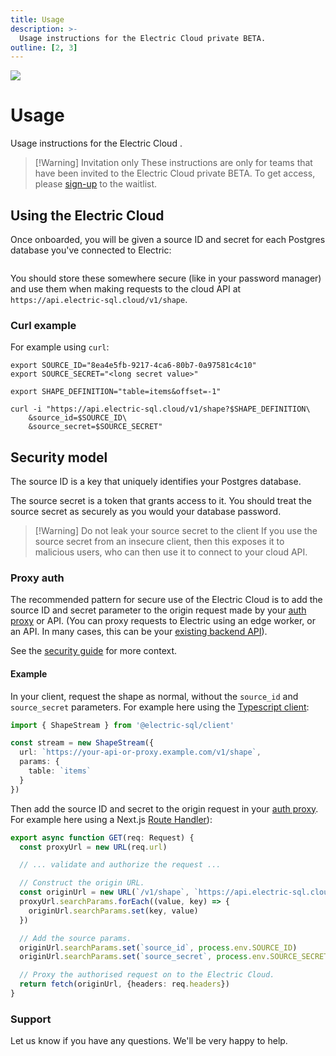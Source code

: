 ```yaml
---
title: Usage
description: >-
  Usage instructions for the Electric Cloud private BETA.
outline: [2, 3]
---
```


<script setup>
import AccessCredsPNG from '/static/img/docs/cloud/access-creds.png?url'
</script>

<img src="/img/icons/ddn.svg" class="product-icon" />

# Usage

Usage instructions for the Electric Cloud <Badge type="info" text="PRIVATE BETA" />.

> [!Warning] Invitation only
> These instructions are only for teams that have been invited to the Electric Cloud private BETA. To get access, please [sign-up](./sign-up) to the waitlist.

## Using the Electric Cloud

Once onboarded, you will be given a source ID and secret for each Postgres database you've connected to Electric:

<figure>
  <img :src="AccessCredsPNG" />
</figure>

You should store these somewhere secure (like in your password manager) and use them when making requests to the cloud API at `https://api.electric-sql.cloud/v1/shape`.

### Curl example

For example using `curl`:

```shell
export SOURCE_ID="8ea4e5fb-9217-4ca6-80b7-0a97581c4c10"
export SOURCE_SECRET="<long secret value>"

export SHAPE_DEFINITION="table=items&offset=-1"

curl -i "https://api.electric-sql.cloud/v1/shape?$SHAPE_DEFINITION\
    &source_id=$SOURCE_ID\
    &source_secret=$SOURCE_SECRET"
```

## Security model

The source ID is a key that uniquely identifies your Postgres database.

The source secret is a token that grants access to it. You should treat the source secret as securely as you would your database password.

> [!Warning] Do not leak your source secret to the client
> If you use the source secret from an insecure client, then this exposes it to malicious users, who can then use it to connect to your cloud API.

### Proxy auth

The recommended pattern for secure use of the Electric Cloud is to add the source ID and secret parameter to the origin request made by your [auth proxy](/docs/guides/auth) or API. (You can proxy requests to Electric using an edge worker, or an API. In many cases, this can be your [existing backend API](/blog/2024/11/21/local-first-with-your-existing-api#using-your-existing-api)).

See the [security guide](/docs/guides/security) for more context.

#### Example

In your client, request the shape as normal, without the `source_id` and `source_secret` parameters. For example here using the [Typescript client](/docs/api/clients/typescript):

```ts
import { ShapeStream } from '@electric-sql/client'

const stream = new ShapeStream({
  url: `https://your-api-or-proxy.example.com/v1/shape`,
  params: {
    table: `items`
  }
})
```

Then add the source ID and secret to the origin request in your [auth proxy](/docs/guides/auth). For example here using a Next.js [Route Handler](https://nextjs.org/docs/app/building-your-application/routing/route-handlers)):

```ts
export async function GET(req: Request) {
  const proxyUrl = new URL(req.url)

  // ... validate and authorize the request ...

  // Construct the origin URL.
  const originUrl = new URL(`/v1/shape`, `https://api.electric-sql.cloud`)
  proxyUrl.searchParams.forEach((value, key) => {
    originUrl.searchParams.set(key, value)
  })

  // Add the source params.
  originUrl.searchParams.set(`source_id`, process.env.SOURCE_ID)
  originUrl.searchParams.set(`source_secret`, process.env.SOURCE_SECRET)

  // Proxy the authorised request on to the Electric Cloud.
  return fetch(originUrl, {headers: req.headers})
}
```

### Support

Let us know if you have any questions. We'll be very happy to help.

